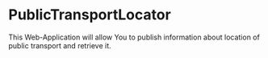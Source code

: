 # PublicTransportLocator
This Web-Application will allow You to publish information about location of public transport and retrieve it.
